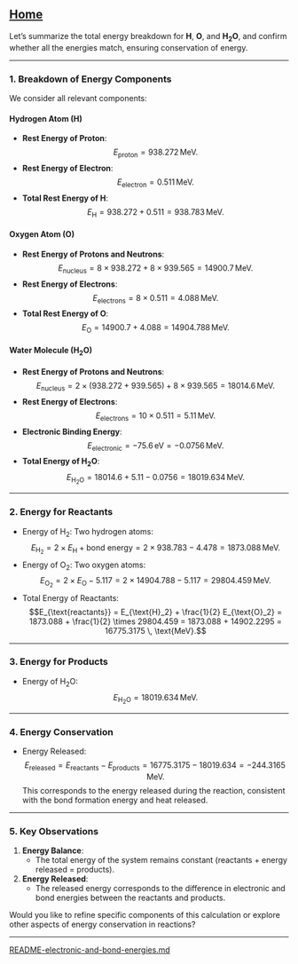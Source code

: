 [Home](https://t2m.io/VwvDcuw)
---

Let’s summarize the total energy breakdown for **H**, **O**, and **H$_2$O**, and confirm whether all the energies match, ensuring conservation of energy.

---

### **1. Breakdown of Energy Components**
We consider all relevant components:

#### **Hydrogen Atom ($\text{H}$)**
- **Rest Energy of Proton**:
  $$E_{\text{proton}} = 938.272 \, \text{MeV}.$$
- **Rest Energy of Electron**:
  $$E_{\text{electron}} = 0.511 \, \text{MeV}.$$
- **Total Rest Energy of $\text{H}$**:
  $$E_{\text{H}} = 938.272 + 0.511 = 938.783 \, \text{MeV}.$$

#### **Oxygen Atom ($\text{O}$)**
- **Rest Energy of Protons and Neutrons**:
  $$E_{\text{nucleus}} = 8 \times 938.272 + 8 \times 939.565 = 14900.7 \, \text{MeV}.$$
- **Rest Energy of Electrons**:
  $$E_{\text{electrons}} = 8 \times 0.511 = 4.088 \, \text{MeV}.$$
- **Total Rest Energy of $\text{O}$**:
  $$E_{\text{O}} = 14900.7 + 4.088 = 14904.788 \, \text{MeV}.$$

#### **Water Molecule ($\text{H}_2\text{O}$)**
- **Rest Energy of Protons and Neutrons**:
  $$E_{\text{nucleus}} = 2 \times (938.272 + 939.565) + 8 \times 939.565 = 18014.6 \, \text{MeV}.$$
- **Rest Energy of Electrons**:
  $$E_{\text{electrons}} = 10 \times 0.511 = 5.11 \, \text{MeV}.$$
- **Electronic Binding Energy**:
  $$E_{\text{electronic}} = -75.6 \, \text{eV} = -0.0756 \, \text{MeV}.$$
- **Total Energy of $\text{H}_2\text{O}$**:
  $$E_{\text{H}_2\text{O}} = 18014.6 + 5.11 - 0.0756 = 18019.634 \, \text{MeV}.$$

---

### **2. Energy for Reactants**
- Energy of $\text{H}_2$: Two hydrogen atoms:
  $$E_{\text{H}_2} = 2 \times E_{\text{H}} + \text{bond energy} = 2 \times 938.783 - 4.478 = 1873.088 \, \text{MeV}.$$
- Energy of $\text{O}_2$: Two oxygen atoms:
  $$E_{\text{O}_2} = 2 \times E_{\text{O}} - 5.117 = 2 \times 14904.788 - 5.117 = 29804.459 \, \text{MeV}.$$
- Total Energy of Reactants:
  $$E_{\text{reactants}} = E_{\text{H}_2} + \frac{1}{2} E_{\text{O}_2} = 1873.088 + \frac{1}{2} \times 29804.459 = 1873.088 + 14902.2295 = 16775.3175 \, \text{MeV}.$$

---

### **3. Energy for Products**
- Energy of $\text{H}_2\text{O}$:
  $$E_{\text{H}_2\text{O}} = 18019.634 \, \text{MeV}.$$

---

### **4. Energy Conservation**
- Energy Released:
  $$E_{\text{released}} = E_{\text{reactants}} - E_{\text{products}} = 16775.3175 - 18019.634 = -244.3165 \, \text{MeV}.$$
This corresponds to the energy released during the reaction, consistent with the bond formation energy and heat released.

---

### **5. Key Observations**
1. **Energy Balance**:
   - The total energy of the system remains constant (reactants + energy released = products).
2. **Energy Released**:
   - The released energy corresponds to the difference in electronic and bond energies between the reactants and products.

Would you like to refine specific components of this calculation or explore other aspects of energy conservation in reactions?


---

[README-electronic-and-bond-energies.md](https://t2m.io/9UP3yAs)
